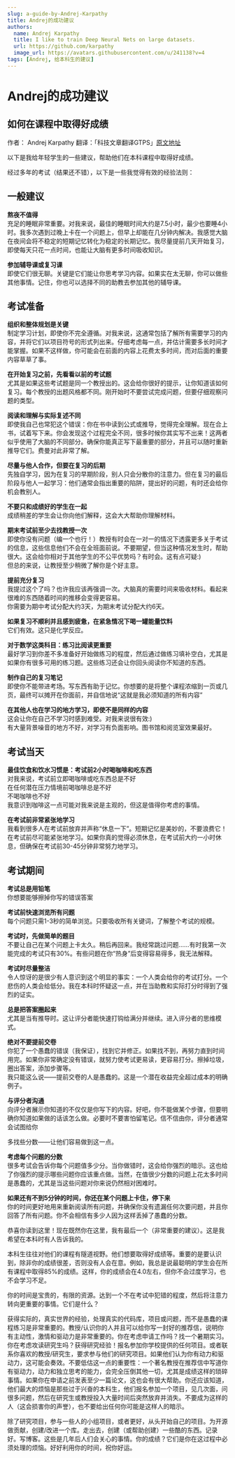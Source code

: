 ```yaml
---
slug: a-guide-by-Andrej-Karpathy
title: Andrej的成功建议
authors:
  name: Andrej Karpathy
  title: I like to train Deep Neural Nets on large datasets.
  url: https://github.com/karpathy
  image_url: https://avatars.githubusercontent.com/u/241138?v=4
tags: [Andrej, 给本科生的建议]
---
```


# Andrej的成功建议

## 如何在课程中取得好成绩

作者： Andrej Karpathy
翻译：「科技文章翻译GTPS」[原文地址](https://cs.stanford.edu/people/karpathy/advice.html)

以下是我给年轻学生的一些建议，帮助他们在本科课程中取得好成绩。

经过多年的考试（结果还不错），以下是一些我觉得有效的经验法则：

## 一般建议

**熬夜不值得**  
充足的睡眠非常重要。对我来说，最佳的睡眠时间大约是7.5小时，最少也要睡4小时。我多次遇到过晚上卡在一个问题上，但早上却能在几分钟内解决。我感觉大脑在夜间会将不稳定的短期记忆转化为稳定的长期记忆。我尽量提前几天开始复习，即使每天只花一点时间，也能让大脑有更多时间吸收知识。

**参加辅导课或复习课**  
即使它们很无聊。关键是它们能让你思考学习内容。如果实在太无聊，你可以做些其他事情。记住，你也可以选择不同的助教去参加其他的辅导课。

## 考试准备

**组织和整体规划是关键**  
制定学习计划，即使你不完全遵循。对我来说，这通常包括了解所有需要学习的内容，并将它们以项目符号的形式列出来。仔细考虑每一点，并估计需要多长时间才能掌握。如果不这样做，你可能会在前面的内容上花费太多时间，而对后面的重要内容草草了事。

**在开始复习之前，先看看以前的考试题**  
尤其是如果这些考试题是同一个教授出的。这会给你很好的提示，让你知道该如何复习。每个教授的出题风格都不同。刚开始时不要尝试完成问题，但要仔细观察问题的类型。

**阅读和理解与实际复述不同**  
即使我自己也常犯这个错误：你在书中读到公式或推导，觉得完全理解。现在合上书，试着写下来。你会发现这个过程完全不同，很多时候你其实写不出来！这两者似乎使用了大脑的不同部分。确保你能真正写下最重要的部分，并且可以随时重新推导它们。费曼对此非常了解。

**尽量与他人合作，但要在复习的后期**  
先独自学习，因为在复习的早期阶段，别人只会分散你的注意力。但在复习的最后阶段与他人一起学习：他们通常会指出重要的陷阱，提出好的问题，有时还会给你机会教别人。

**不要只和成绩好的学生在一起**  
成绩稍差的学生会让你向他们解释，这会大大帮助你理解材料。

**期末考试前至少去找教授一次**  
即使你没有问题（编一个也行！）教授有时会在一对一的情况下透露更多关于考试的信息，这些信息他们不会在全班面前说。不要期望，但当这种情况发生时，帮助很大。这会给你相对于其他学生的不公平优势吗？有时会。这有点可疑:)  
但总的来说，让教授至少稍微了解你是个好主意。

**提前充分复习**  
我提过这个了吗？也许我应该再强调一次。大脑真的需要时间来吸收材料。看起来很难的东西随着时间的推移会变得更容易。  
你需要为期中考试分配大约3天，为期末考试分配大约6天。

**如果复习不顺利并且感到疲惫，在紧急情况下喝一罐能量饮料**  
它们有效。这只是化学反应。

**对于数学这类科目：练习比阅读更重要**  
最好学习到你差不多准备好开始做练习的程度，然后通过做练习填补空白，尤其是如果你有很多可用的练习题。这些练习还会让你回头阅读你不知道的东西。

**制作自己的复习笔记**  
即使你不能带进考场。写东西有助于记忆。你想要的是将整个课程浓缩到一页或几页，最终可以摊开在你面前，并自信地说“这就是我必须知道的所有内容”

**在其他人也在学习的地方学习，即使不是同样的内容**  
这会让你在自己不学习时感到难受。对我来说很有效:)  
有大量背景噪音的地方不好，对学习有负面影响。图书馆和阅览室效果最好。

## 考试当天

**最佳饮食和饮水习惯是：考试前2小时喝咖啡和吃东西**  
对我来说，考试前立即喝咖啡或吃东西总是不好  
在任何潜在压力情境前喝咖啡总是不好  
不喝咖啡也不好  
我意识到咖啡这一点可能对我来说是主观的，但这是值得你考虑的事情。

**在考试前非常紧张地学习**  
我看到很多人在考试前放弃并声称“休息一下”。短期记忆是美妙的，不要浪费它！在考试前尽可能紧张地学习。如果你真的觉得必须休息，在考试前大约一小时休息，但确保在考试前30-45分钟非常努力地学习。

## 考试期间

**考试总是用铅笔**  
你想要能够擦掉你写的错误答案

**考试前快速浏览所有问题**  
每个问题只需1-3秒的简单浏览。只要吸收所有关键词，了解整个考试的规模。

**考试时，先做简单的题目**  
不要让自己在某个问题上卡太久。稍后再回来。我经常跳过问题……有时我第一次能完成的考试只有30%。有些问题在你“热身”后变得容易得多，我无法解释。

**考试时尽量整洁**  
令人惊讶的是很少有人意识到这个明显的事实：一个人类会给你的考试打分。一个悲伤的人类会给低分。我在本科时怀疑这一点，并在当助教和实际打分时得到了强烈的证实。

**总是把答案圈起来**  
尤其是当有推导时。这让评分者能快速打钩给满分并继续。进入评分者的思维模式。

**绝对不要提前交卷**  
你犯了一个愚蠢的错误（我保证），找到它并修正。如果找不到，再努力直到时间用完。如果你非常确定没有错误，就努力使考试更易读，更容易打分。擦掉垃圾，圈出答案，添加步骤等。  
我只能这么说——提前交卷的人是愚蠢的。这是一个潜在收益完全超过成本的明确例子。

**与评分者沟通**  
向评分者展示你知道的不仅仅是你写下的内容。好吧，你不能做某个步骤，但要明确你知道如果做的话该怎么做。必要时不要害怕留笔记。信不信由你，评分者通常会试图给你

多找些分数——让他们容易做到这一点。

**考虑每个问题的分数**  
很多考试会告诉你每个问题值多少分。当你做错时，这会给你强烈的暗示。这也给了你强烈的提示哪些问题你应该重点做。当然，在值很少分数的问题上花太多时间是愚蠢的，尤其是当这些问题对你来说仍然相对困难时。

**如果还有不到5分钟的时间，你还在某个问题上卡住，停下来**  
你的时间更好地用来重新阅读所有问题，并确保你没有遗漏任何次要问题，并且你回答了所有问题。你不会相信有多少人因为这样丢掉了愚蠢的分数。

恭喜你读到这里！现在既然你在这里，我有最后一个（非常重要的建议）。这是我希望在本科时有人告诉我的。

本科生往往对他们的课程有隧道视野。他们想要取得好成绩等。重要的是要认识到，除非你的成绩很差，否则没有人会在意。例如，我总是说最聪明的学生会在所有课程中取得85%的成绩。这样，你的成绩会在4.0左右，但你不会过度学习，也不会学习不足。

你的时间是宝贵的，有限的资源。达到一个不在考试中犯错的程度，然后将注意力转向更重要的事情。它们是什么？

获得实际的，真实世界的经验，处理真实的代码库，项目或问题，而不是愚蠢的课程练习是非常重要的。教授/认识你的人并且可以给你写一封好的推荐信，说明你有主动性，激情和驱动力是非常重要的。你在考虑申请工作吗？找一个暑期实习。你在考虑攻读研究生吗？获得研究经验！报名参加你学校提供的任何项目。或者联系你喜欢的教授/研究生，要求参与他们的研究项目。如果他们认为你有动力和驱动力，这可能会奏效。不要低估这一点的重要性：一个著名教授在推荐信中写道你有驱动力，动力和独立思考的能力，会完全压倒其他一切，尤其是成绩这样的琐碎事情。如果你在申请之前发表至少一篇论文，这也会有很大帮助。你还应该知道，他们最大的烦恼是那些过于兴奋的本科生，他们报名参加一个项目，见几次面，问很多问题，然后在研究生或教授投入大量时间后突然放弃并消失。不要成为这样的人（这会损害你的声誉），也不要给出任何你可能是这样人的暗示。

除了研究项目，参与一些人的小组项目，或者更好，从头开始自己的项目。为开源做贡献，创建/改进一个库。走出去，创建（或帮助创建）一些酷的东西。记录好。写博客。这些是几年后人们会关心的事情。你的成绩？它们是你在这过程中必须处理的烦恼。好好利用你的时间，祝你好运。